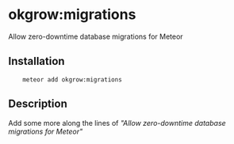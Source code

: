 # okgrow:migrations

Allow zero-downtime database migrations for Meteor 

## Installation

```
    meteor add okgrow:migrations
```

## Description

Add some more along the lines of *"Allow zero-downtime database migrations for Meteor"*